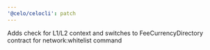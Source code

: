 ```yaml
---
'@celo/celocli': patch
---
```


Adds check for L1/L2 context and switches to FeeCurrencyDirectory contract for network:whitelist command
